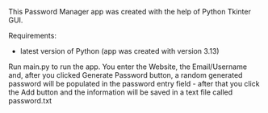 This Password Manager app was created with the help of Python Tkinter GUI.

Requirements:
- latest version of Python (app was created with version 3.13)

Run main.py to run the app. You enter the Website, the Email/Username and, after you clicked Generate Password button, a random generated password will be populated in the password entry field - after that you click the Add button and the information will be saved in a text file called password.txt
